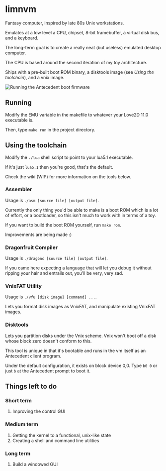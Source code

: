 # limnvm

Fantasy computer, inspired by late 80s Unix workstations.

Emulates at a low level a CPU, chipset, 8-bit framebuffer, a virtual disk bus, and a keyboard.

The long-term goal is to create a really neat (but useless) emulated desktop computer.

The CPU is based around the second iteration of my toy architecture.

Ships with a pre-built boot ROM binary, a disktools image (see *Using the toolchain*), and a vnix image.

![Running the Antecedent boot firmware](https://i.imgur.com/lHf2gbu.png)
## Running

Modify the EMU variable in the makefile to whatever your Love2D 11.0 executable is.

Then, type `make run` in the project directory.

## Using the toolchain

Modify the `./lua` shell script to point to your lua5.1 executable.

If it's just `lua5.1` then you're good, that's the default.

Check the wiki (WIP) for more information on the tools below.

### Assembler

Usage is `./asm [source file] [output file]`.

Currently the only thing you'd be able to make is a boot ROM which is a lot of effort, or a bootloader, so this isn't much to work with in terms of a toy.

If you want to build the boot ROM yourself, run `make rom`.

Improvements are being made :)

### Dragonfruit Compiler

Usage is `./dragonc [source file] [output file]`.

If you came here expecting a language that will let you debug it without ripping your hair and entrails out, you'll be very, very sad.

### VnixFAT Utility

Usage is `./vfu [disk image] [command] ...`.

Lets you format disk images as VnixFAT, and manipulate existing VnixFAT images.

### Disktools

Lets you partition disks under the Vnix scheme. Vnix won't boot off a disk whose block zero doesn't conform to this.

This tool is unique in that it's bootable and runs in the vm itself as an Antecedent client program.

Under the default configuration, it exists on block device 0,0. Type `b0 0` or just `b` at the Antecedent prompt to boot it.

## Things left to do

### Short term

1. Improving the control GUI

### Medium term

1. Getting the kernel to a functional, unix-like state
2. Creating a shell and command line utilities

### Long term

1. Build a windowed GUI